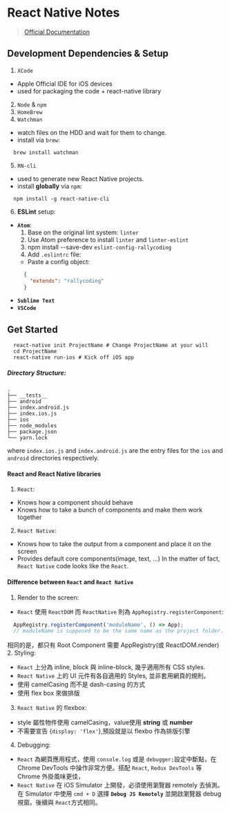 # React Native Notes

> [Official Documentation](https://facebook.github.io/react-native/docs/getting-started.html)

## Development Dependencies & Setup
1. ``XCode``
  * Apple Official IDE for iOS devices
  * used for packaging the code + react-native library
2. ``Node`` & ``npm``
3. ``HomeBrew``
4. ``Watchman``
  * watch files on the HDD and wait for them to change.
  * install via ``brew``:
  ```shell
    brew install watchman
  ```
5. ``RN-cli``
  * used to generate new React Native projects.
  * install __globally__ via ``npm``:
  ```shell
    npm install -g react-native-cli
  ```
6. __ESLint__ setup:
  * __``Atom``__:
    1. Base on the original lint system: ``linter``
    2. Use Atom preference to install ``linter`` and ``linter-eslint``
    3. npm install --save-dev ``eslint-config-rallycoding``
    4. Add ``.eslintrc`` file:
      * Paste a config object:
      ```json
        {
          "extends": "rallycoding"
        }
      ```
  * __``Sublime Text``__
  * __``VSCode``__



## Get Started
```shell
  react-native init ProjectName # Change ProjectName at your will
  cd ProjectName
  react-native run-ios # Kick off iOS app
```

##### Directory Structure:
```shell
.
├── __tests__
├── android
├── index.android.js
├── index.ios.js
├── ios
├── node_modules
├── package.json
└── yarn.lock
```
where ``index.ios.js`` and ``index.android.js`` are the entry files for the ``ios`` and ``android`` directories respectively.

#### React and React Native libraries
1. ``React``:
  * Knows how a component should behave
  * Knows how to take a bunch of components and make them work together
2. ``React Native``:
  * Knows how to take the output from a component and place it on the screen
  * Provides default core components(image, text, ...)
In the matter of fact, ``React Native`` code looks like the ``React``.

#### Difference between ``React`` and ``React Native``
1. Render to the screen:
  * ``React`` 使用 ``ReactDOM`` 而 ``ReactNative`` 則為 ``AppRegistry.registerComponent``:
  ```js
    AppRegistry.registerComponent('moduleName', () => App);
    // moduleName is supposed to be the same name as the project folder.
  ```
  相同的是，都只有 Root Component 需要 AppRegistry(或 ReactDOM.render)
2. Styling:
  * ``React`` 上分為 inline, block 與 inline-block, 幾乎適用所有 CSS styles.
  * ``React Native`` 上的 UI 元件有各自適用的 Styles, 並非套用網頁的規則。
   * 使用 camelCasing 而不是 dash-casing 的方式
   * 使用 flex box 來做排版
3. ``React Native`` 的 flexbox:
  * style 屬性物件使用 camelCasing，value使用 __string__ 或 **number**
  * 不需要宣告 {``display: 'flex'``},預設就是以 flexbo 作為排版引擎
4. Debugging:
  * `React` 為網頁應用程式，使用 ``console.log`` 或是 ``debugger;``設定中斷點，在 Chrome DevTools 中操作非常方便。搭配 ``React``, ``Redux DevTools`` 等 Chrome 外掛風味更佳，
  * ``React Native`` 在 iOS Simulator 上開發，必須使用瀏覽器 remotely 去偵測。在 Simulator 中使用 ``cmd + D`` 選擇 __``Debug JS Remotely``__ 並開啟瀏覽器 debug 視窗。後續與 ``React``方式相同。
